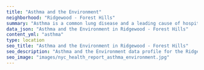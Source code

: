 ```yaml
---
title: "Asthma and the Environment"
neighborhood: "Ridgewood - Forest Hills"
summary: "Asthma is a common lung disease and a leading cause of hospitalizations for children under 15 years old. This report provides a summary of asthma indicators by neighborhood. It also describes housing and neighborhood characteristics that can make asthma worse."
data_json: "Asthma and the Environment in Ridgewood - Forest Hills"
content_yml: "asthma"
type: location
seo_title: "Asthma and the Environment in Ridgewood - Forest Hills"
seo_description: "Asthma and the Environment data profile for the Ridgewood - Forest Hills neighborhood of NYC."
seo_image: "images/nyc_health_report_asthma_environment.jpg"
---
```

